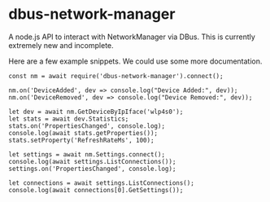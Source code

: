 # dbus-network-manager

A node.js API to interact with NetworkManager via DBus.  This is currently extremely new and incomplete.

Here are a few example snippets.  We could use some more documentation.

    const nm = await require('dbus-network-manager').connect();
    
    nm.on('DeviceAdded', dev => console.log("Device Added:", dev));
    nm.on('DeviceRemoved', dev => console.log("Device Removed:", dev));
    
    let dev = await nm.GetDeviceByIpIface('wlp4s0');
    let stats = await dev.Statistics;
    stats.on('PropertiesChanged', console.log);
    console.log(await stats.getProperties());
    stats.setProperty('RefreshRateMs', 100);

    let settings = await nm.Settings.connect();
    console.log(await settings.ListConnections());
    settings.on('PropertiesChanged', console.log);

    let connections = await settings.ListConnections();
    console.log(await connections[0].GetSettings());
